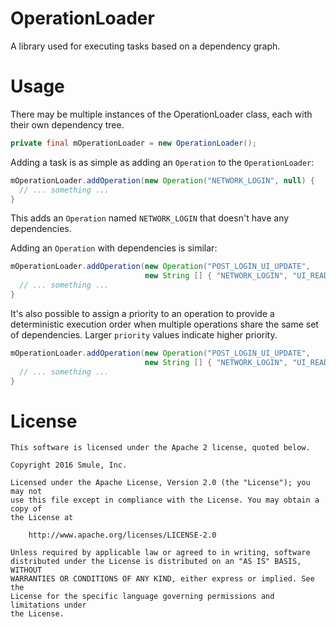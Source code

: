# OperationLoader
A library used for executing tasks based on a dependency graph.

# Usage
There may be multiple instances of the OperationLoader class, each with their own dependency tree.
```java
private final mOperationLoader = new OperationLoader();
```
Adding a task is as simple as adding an ```Operation``` to the ```OperationLoader```:
```java
mOperationLoader.addOperation(new Operation("NETWORK_LOGIN", null) {
  // ... something ...
}
```
This adds an ```Operation``` named ```NETWORK_LOGIN``` that doesn't have any dependencies.

Adding an ```Operation``` with dependencies is similar:
```java
mOperationLoader.addOperation(new Operation("POST_LOGIN_UI_UPDATE",
                              new String [] { "NETWORK_LOGIN", "UI_READY" }) {
  // ... something ...
}
```
It's also possible to assign a priority to an operation to provide a deterministic execution order when multiple operations share the same set of dependencies. Larger ```priority``` values indicate higher priority.
```java
mOperationLoader.addOperation(new Operation("POST_LOGIN_UI_UPDATE",
                              new String [] { "NETWORK_LOGIN", "UI_READY" }, 100) {
  // ... something ...
}
```

# License
```
This software is licensed under the Apache 2 license, quoted below.

Copyright 2016 Smule, Inc.

Licensed under the Apache License, Version 2.0 (the "License"); you may not
use this file except in compliance with the License. You may obtain a copy of
the License at

    http://www.apache.org/licenses/LICENSE-2.0

Unless required by applicable law or agreed to in writing, software
distributed under the License is distributed on an "AS IS" BASIS, WITHOUT
WARRANTIES OR CONDITIONS OF ANY KIND, either express or implied. See the
License for the specific language governing permissions and limitations under
the License.
```
